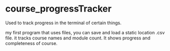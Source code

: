 # course_progressTracker
Used to track progress in the terminal of certain things.

my first program that uses files, you can save and load a static location .csv file.
it tracks course names and module count. It shows progress and completeness of course.
